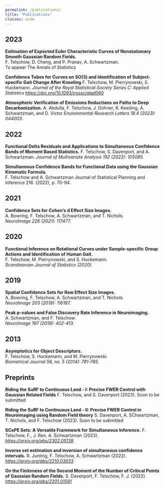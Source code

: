 ```yaml
---
permalink: /publications/
title: "Publications"
classes: wide
---
```


## 2023

**Estimation of Expected Euler Characteristic Curves of Nonstationary Smooth Gaussian Random Fields.**  
F. Telschow, D. Cheng, and P. Pranav, A. Schwartzman.  
To appear The Annals of Statistics

**Confidence Tubes for Curves on SO(3) and Identification of Subject-specific Gait Change After Kneeling**
F. Telschow, M. Pierrynowski, S. Huckemann.
*Journal of the Royal Statistical Society Series C: Applied Statistics*
https://doi.org/10.1093/jrsssc/qlad060

**Atmospheric Verification of Emissions Reductions on Paths to Deep Decarbonization.**
A. Abdulla, F. Telschow, J. Dohner, R. Keeöing, A. Schwartzman, and D. Victor
*Environmental Research Letters 18.4 (2023): 044003.*

## 2022

**Functional Delta Residuals and Applications to Simultaneous Confidence Bands of Moment Based Statistics.**
F. Telschow, S. Davenport, and A. Schwartzman.
*Journal of Multivariate Analysis 192 (2022): 105085.*

**Simultaneous Confidence Bands for Functional Data using the Gaussian Kinematic Formula.**  
F. Telschow and A. Schwartzman
Journal of Statistical Planning and Inference 216. (2022), p. 70-94.

## 2021

**Confidence Sets for Cohen’s d Effect Size Images.**  
A. Bowring, F. Telschow, A. Schwartzman, and T. Nichols.  
*NeuroImage 226 (2021): 117477.*

## 2020

**Functional Inference on Rotational Curves under Sample‐specific Group Actions and Identification of Human Gait.**  
F. Telschow, M. Pierrynowski, and S. Huckemann.  
*Scandinavian Journal of Statistics (2020).*

## 2019

**Spatial Confidence Sets for Raw Effect Size Images.**  
A. Bowring, F. Telschow, A. Schwartzman, and T. Nichols.  
*NeuroImage 203 (2019): 116187.*

**Peak p-values and False Discovery Rate Inference in Neuroimaging.**  
A. Schwartzman, and F. Telschow.  
*NeuroImage 197 (2019): 402-413.*


## 2013

**Asymptotics for Object Descriptors.**  
F. Telschow, S. Huckemann, and M. Pierrynowski.   
*Biometrical Journal 56, no. 5 (2014): 781-785.*

## Preprints

**Riding the SuRF to Continuous Land - I: Precise FWER Control with Gaussian Related Fields**
F. Telschow, and S. Davenport (2023).
Soon to be submitted

**Riding the SuRF to Continuous Land - II:  Precise FWER Control in Neuroimaging using Random Field theory**
S. Davenport, A. SChwartzman, T. Nichols, and F. Telschow (2023).
Soon to be submitted

**SCoPE Sets: A Versatile Framework for Simultaneous Inference.**
F. Telschow, F., J. Ren, A. Schwartzman (2023).
*https://arxiv.org/abs/2302.05139*

**Inverse set estimation and inversion of simultaneous confidence intervals.**
R. Junting, F. Telschow, A. Schwartzman (2022).
*https://arxiv.org/abs/2210.03933*

**On the Finiteness of the Second Moment of the Number of Critical Points of Gaussian Random Fields.**
S. Davenport, F. Telschow, F. J. (2022).
*https://arxiv.org/abs/2201.01591*
